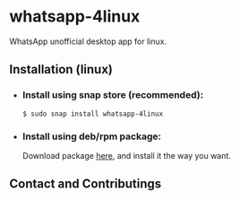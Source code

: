 # whatsapp-4linux
WhatsApp unofficial desktop app for linux.

## Installation (linux)
- ### Install using snap store (recommended):
  ```
  $ sudo snap install whatsapp-4linux
  ```
- ### Install using deb/rpm package:
  Download package [here](https://github.com/ChimekKoo/whatsapp-4linux/releases), and install it the way you want.

## Contact and Contributings